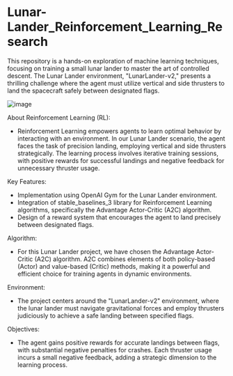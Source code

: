 # Lunar-Lander_Reinforcement_Learning_Research

This repository is a hands-on exploration of machine learning techniques, focusing on training a small lunar lander to master the art of controlled descent. The Lunar Lander environment, "LunarLander-v2," presents a thrilling challenge where the agent must utilize vertical and side thrusters to land the spacecraft safely between designated flags.

![image](https://github.com/knoxdvinson123/Lunar-Lander_Reinforcement_Learning_Research/assets/154300416/306f2646-b8d6-43c4-985d-39336665ef6a)

About Reinforcement Learning (RL):
- Reinforcement Learning empowers agents to learn optimal behavior by interacting with an environment. In our Lunar Lander scenario, the agent faces the task of precision landing, employing vertical and side thrusters strategically. The learning process involves iterative training sessions, with positive rewards for successful landings and negative feedback for unnecessary thruster usage.

Key Features:
- Implementation using OpenAI Gym for the Lunar Lander environment.
- Integration of stable_baselines_3 library for Reinforcement Learning algorithms, specifically the Advantage Actor-Critic (A2C) algorithm.
- Design of a reward system that encourages the agent to land precisely between designated flags.
  
Algorithm:
- For this Lunar Lander project, we have chosen the Advantage Actor-Critic (A2C) algorithm. A2C combines elements of both policy-based (Actor) and value-based (Critic) methods, making it a powerful and efficient choice for training agents in dynamic environments.

Environment:
- The project centers around the "LunarLander-v2" environment, where the lunar lander must navigate gravitational forces and employ thrusters judiciously to achieve a safe landing between specified flags.

Objectives:
- The agent gains positive rewards for accurate landings between flags, with substantial negative penalties for crashes. Each thruster usage incurs a small negative feedback, adding a strategic dimension to the learning process.
